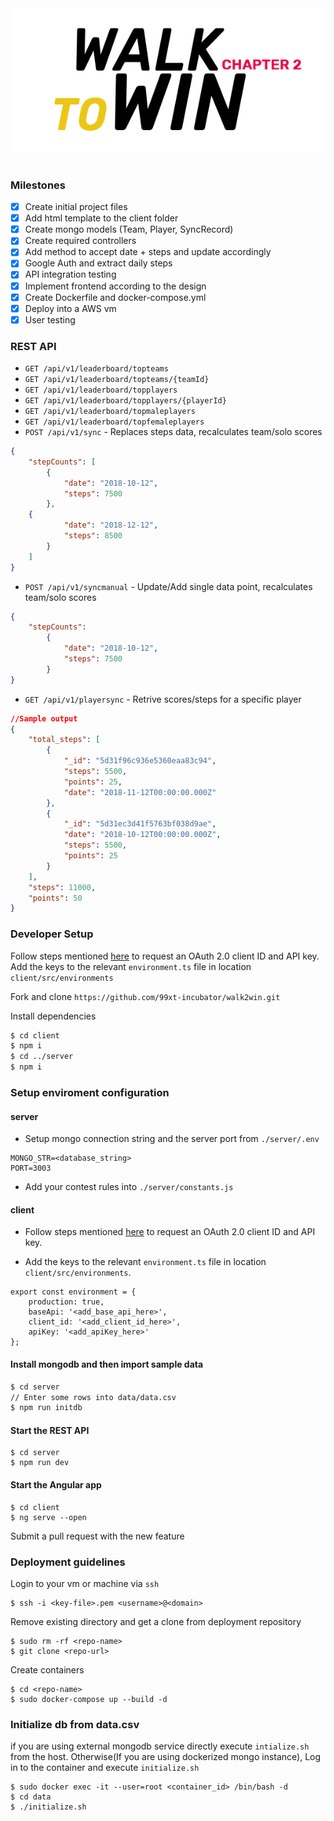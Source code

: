 <div align="center">
   <img src="w2w-logo.png">
</div>
<br/>

### Milestones

- [x] Create initial project files
- [x] Add html template to the client folder
- [x] Create mongo models (Team, Player, SyncRecord)
- [x] Create required controllers 
- [x] Add method to accept date + steps and update accordingly 
- [x] Google Auth and extract daily steps 
- [x] API integration testing
- [x] Implement frontend according to the design
- [x] Create Dockerfile and docker-compose.yml
- [x] Deploy into a AWS vm
- [x] User testing

### REST API

- `GET /api/v1/leaderboard/topteams`
- `GET /api/v1/leaderboard/topteams/{teamId}`
- `GET /api/v1/leaderboard/topplayers`
- `GET /api/v1/leaderboard/topplayers/{playerId}`
- `GET /api/v1/leaderboard/topmaleplayers`
- `GET /api/v1/leaderboard/topfemaleplayers`
- `POST /api/v1/sync` - Replaces steps data, recalculates team/solo scores

```json
{
    "stepCounts": [
        {
            "date": "2018-10-12",
            "steps": 7500
        },
    {
            "date": "2018-12-12",
            "steps": 8500
        }    
    ]
}
```

- `POST /api/v1/syncmanual` - Update/Add single data point, recalculates team/solo scores

```json
{
    "stepCounts": 
        {
            "date": "2018-10-12",
            "steps": 7500
        }
}
```
- `GET /api/v1/playersync` - Retrive scores/steps for a specific player

```json
//Sample output
{
    "total_steps": [
        {
            "_id": "5d31f96c936e5360eaa83c94",
            "steps": 5500,
            "points": 25,
            "date": "2018-11-12T00:00:00.000Z"
        },
        {
            "_id": "5d31ec3d41f5763bf038d9ae",
            "date": "2018-10-12T00:00:00.000Z",
            "steps": 5500,
            "points": 25
        }
    ],
    "steps": 11000,
    "points": 50
}
```

### Developer Setup

Follow steps mentioned [here](https://developers.google.com/fit/rest/v1/get-started) to request an OAuth 2.0 client ID and API key.
Add the keys to the relevant `environment.ts` file in location `client/src/environments`

Fork and clone `https://github.com/99xt-incubator/walk2win.git`

Install dependencies 

```bash
$ cd client
$ npm i
$ cd ../server
$ npm i
```
### Setup enviroment configuration

#### server

- Setup mongo connection string and the server port from `./server/.env`

```
MONGO_STR=<database_string>
PORT=3003
```

- Add your contest rules into `./server/constants.js`

#### client

- Follow steps mentioned [here](https://developers.google.com/fit/rest/v1/get-started) to request an OAuth 2.0 client ID and API key.

- Add the keys to the relevant `environment.ts` file in location `client/src/environments`.
```
export const environment = {
	production: true,
	baseApi: '<add_base_api_here>',
	client_id: '<add_client_id_here>',
	apiKey: '<add_apiKey_here>'
};
```

#### Install mongodb and then import sample data

```bash
$ cd server
// Enter some rows into data/data.csv
$ npm run initdb
```

#### Start the REST API

```
$ cd server
$ npm run dev
```

#### Start the Angular app

```
$ cd client
$ ng serve --open
```

Submit a pull request with the new feature


### Deployment guidelines

Login to your vm or machine via `ssh`

```
$ ssh -i <key-file>.pem <username>@<domain>
```

Remove existing directory and get a clone from deployment repository

```
$ sudo rm -rf <repo-name>
$ git clone <repo-url>
```

Create containers 

```
$ cd <repo-name>
$ sudo docker-compose up --build -d
```
### Initialize db from data.csv
if you are using external mongodb service directly execute `intialize.sh` from the host. Otherwise(If you are using dockerized mongo instance), Log in to the container and execute `initialize.sh` 

```
$ sudo docker exec -it --user=root <container_id> /bin/bash -d
$ cd data
$ ./initialize.sh
```
